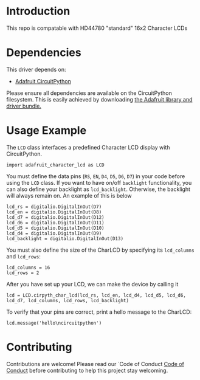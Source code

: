 
Introduction
============

This repo is compatable with HD44780 "standard" 16x2 Character LCDs


Dependencies
=============
This driver depends on:

* [Adafruit CircuitPython](https://github.com/adafruit/circuitpython "cirpyth repo")


Please ensure all dependencies are available on the CircuitPython filesystem.
This is easily achieved by downloading
[the Adafruit library and driver bundle.](https://github.com/adafruit/Adafruit_CircuitPython_Bundle)

Usage Example
=============

The ``LCD`` class interfaces a predefined Character LCD display with CircuitPython.

    import adafruit_character_lcd as LCD

You must define the data pins (``RS``, ``EN``, ``D4``, ``D5``, ``D6``, ``D7``) in your code before using the ``LCD`` class. 
If you want to have on/off ``backlight`` functionality, you can also define your backlight as ``lcd_backlight``. Otherwise, the backlight will always remain on. An example of this is below

    lcd_rs = digitalio.DigitalInOut(D7)
    lcd_en = digitalio.DigitalInOut(D8)
    lcd_d7 = digitalio.DigitalInOut(D12)
    lcd_d6 = digitalio.DigitalInOut(D11)
    lcd_d5 = digitalio.DigitalInOut(D10)
    lcd_d4 = digitalio.DigitalInOut(D9)
    lcd_backlight = digitalio.DigitalInOut(D13)

You must also define the size of the CharLCD by specifying its ``lcd_columns`` and ``lcd_rows``:

    lcd_columns = 16
    lcd_rows = 2 

After you have set up your LCD, we can make the device by calling it 

    lcd = LCD.cirpyth_char_lcd(lcd_rs, lcd_en, lcd_d4, lcd_d5, lcd_d6, lcd_d7, lcd_columns, lcd_rows, lcd_backlight)


To verify that your pins are correct, print a hello message to the CharLCD:

    lcd.message('hello\ncircuitpython')
    


Contributing
============

Contributions are welcome! Please read our `Code of Conduct
[Code of Conduct](https://github.com/adafruit/Adafruit_CircuitPython_CircuitPython_CharLCD/blob/master/CODE_OF_CONDUCT.md)
before contributing to help this project stay welcoming.


